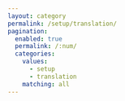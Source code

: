 ```yaml
---
layout: category
permalink: /setup/translation/
pagination: 
  enabled: true
  permalink: /:num/
  categories:
    values:
      - setup
      - translation
    matching: all
---
```


